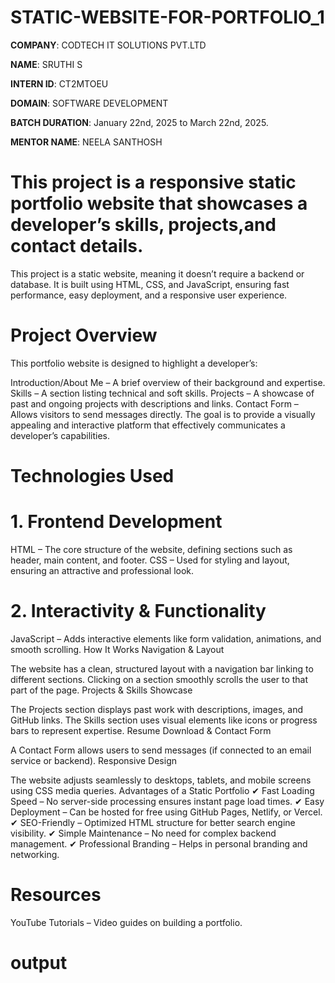 # STATIC-WEBSITE-FOR-PORTFOLIO_1

**COMPANY**: CODTECH IT SOLUTIONS PVT.LTD

**NAME**: SRUTHI S

**INTERN ID**: CT2MTOEU

**DOMAIN**: SOFTWARE DEVELOPMENT

**BATCH DURATION**: January 22nd, 2025 to March 22nd, 2025.

**MENTOR NAME**: NEELA SANTHOSH

# This project is a responsive static portfolio website that showcases a developer’s skills, projects,and contact details. 
This project is a static website, meaning it doesn’t require a backend or database. It is built using HTML, CSS, and JavaScript, ensuring fast performance, easy deployment, and a responsive user experience.

# Project Overview
This portfolio website is designed to highlight a developer’s:

Introduction/About Me – A brief overview of their background and expertise.
Skills – A section listing technical and soft skills.
Projects – A showcase of past and ongoing projects with descriptions and links.
Contact Form – Allows visitors to send messages directly.
The goal is to provide a visually appealing and interactive platform that effectively communicates a developer’s capabilities.

# Technologies Used
# 1. Frontend Development
HTML – The core structure of the website, defining sections such as header, main content, and footer.
CSS – Used for styling and layout, ensuring an attractive and professional look.
# 2. Interactivity & Functionality
JavaScript – Adds interactive elements like form validation, animations, and smooth scrolling.
How It Works
Navigation & Layout

The website has a clean, structured layout with a navigation bar linking to different sections.
Clicking on a section smoothly scrolls the user to that part of the page.
Projects & Skills Showcase

The Projects section displays past work with descriptions, images, and GitHub links.
The Skills section uses visual elements like icons or progress bars to represent expertise.
Resume Download & Contact Form

A Contact Form allows users to send messages (if connected to an email service or backend).
Responsive Design

The website adjusts seamlessly to desktops, tablets, and mobile screens using CSS media queries.
Advantages of a Static Portfolio
✔ Fast Loading Speed – No server-side processing ensures instant page load times.
✔ Easy Deployment – Can be hosted for free using GitHub Pages, Netlify, or Vercel.
✔ SEO-Friendly – Optimized HTML structure for better search engine visibility.
✔ Simple Maintenance – No need for complex backend management.
✔ Professional Branding – Helps in personal branding and networking.

# Resources
YouTube Tutorials – Video guides on building a portfolio.

# output

